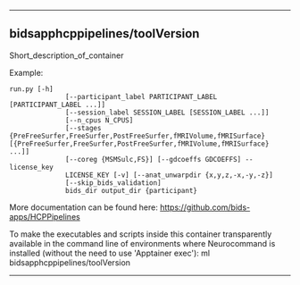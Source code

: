 
----------------------------------
## bidsapphcppipelines/toolVersion ##
Short_description_of_container

Example:
```
run.py [-h]
              [--participant_label PARTICIPANT_LABEL [PARTICIPANT_LABEL ...]]
              [--session_label SESSION_LABEL [SESSION_LABEL ...]]
              [--n_cpus N_CPUS]
              [--stages {PreFreeSurfer,FreeSurfer,PostFreeSurfer,fMRIVolume,fMRISurface} [{PreFreeSurfer,FreeSurfer,PostFreeSurfer,fMRIVolume,fMRISurface} ...]]
              [--coreg {MSMSulc,FS}] [--gdcoeffs GDCOEFFS] --license_key
              LICENSE_KEY [-v] [--anat_unwarpdir {x,y,z,-x,-y,-z}]
              [--skip_bids_validation]
              bids_dir output_dir {participant}
```

More documentation can be found here: https://github.com/bids-apps/HCPPipelines

To make the executables and scripts inside this container transparently available in the command line of environments where Neurocommand is installed (without the need to use 'Apptainer exec'): ml bidsapphcppipelines/toolVersion

----------------------------------

